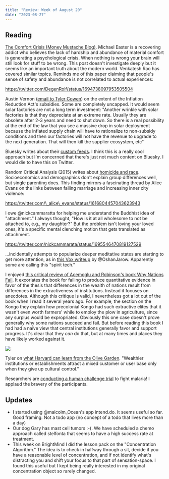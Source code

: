 ```yaml
---
title: "Review: Week of August 20"
date: "2023-08-27"
---
```


## Reading

[The Comfort Crisis (Money Mustache Blog)](https://www.mrmoneymustache.com/2023/07/23/the-comfort-crisis/). Michael Easter is a recovering addict who believes the lack of hardship and abundance of material comfort is generating a psychological crisis. When nothing is wrong your brain will still look for stuff to be wrong. This post doesn't investigate deeply but it seems like an important truth about the modern world. Venkatesh Rao has covered similar topics. Reminds me of this paper claiming that people's sense of safety and abundance is not correlated to actual experiences:

https://twitter.com/DegenRolf/status/1694738097953505504

Austin Vernon ([email to Tyler Cowen](https://marginalrevolution.com/marginalrevolution/2023/08/austin-vernon-on-the-ira-from-my-email.html?utm_source=rss&utm_medium=rss&utm_campaign=austin-vernon-on-the-ira-from-my-email)) on the extent of the Inflation Reduction Act's subsidies. Some are completely uncapped. It would seem solar factories are not a long term investment: "Another wrinkle with solar factories is that they depreciate at an extreme rate. Usually they are obsolete after 2-3 years and need to shut down. So there is a real possibility at the end of the law that you see a massive drop in solar deployment because the inflated supply chain will have to rationalize to non-subsidy conditions and then our factories will not have the revenue to upgrade to the next generation. That will then kill the supplier ecosystem, etc"

Bluesky writes about their [custom feeds](https://blueskyweb.xyz/blog/7-27-2023-custom-feeds). I think this is a really cool approach but I'm concerned that there's just not much content on Bluesky. I would die to have this on Twitter.

Random Critical Analysis (2015) writes about [homicide and race](https://randomcriticalanalysis.com/2015/11/16/racial-differences-in-homicide-rates-are-poorly-explained-by-economics/). Socioeconomics and demographics don't explain group differences well, but single parenting does. This finding mirrors a fascinating thread by Alice Evans on the links between falling marriage and increasing inner city violence:

https://twitter.com/\_alice\_evans/status/1616804457043623943

I owe @nickcammaratta for helping me understand the Buddhist idea of "attachment." I always thought, "How is it at all wholesome to not be attached to, e.g., my daughter?" But the problem isn't loving your loved ones, it's a specific mental clenching motion that gets translated as attachment.

https://twitter.com/nickcammarata/status/1695546470819127529

…incidentally attempts to popularize deeper meditative states are starting to get more attention, as in [this Vox writeup](https://www.vox.com/future-perfect/23836358/meditation-mindfulness-enlightenment-science-contemplative-buddhism-spirituality?s=09) by @OshanJarow. Apparently some are calling this "spirit tech."

I enjoyed [this critical review of Acemoglu and Robinson's book Why Nations Fail](https://read.readwise.io/filter/progress__gt%3A2%20AND%20last_opened__after%3A%221%20week%20ago%22/read/01h8qbkzzf6cxye30d3zva3fzw). It excoriates the book for failing to produce quantitative evidence in favor of the thesis that differences in the wealth of nations result from differences in the extractiveness of institutions. Instead it focuses on anecdotes. Although this critique is valid, I nevertheless got a lot out of the book when I read it several years ago. For example, the section on the Kongo they explain how precolonial Kongo had such extractive elites that it wasn't even worth farmers' while to employ the plow in agriculture, since any surplus would be expropriated. Obviously this one case doesn't prove generally why some nations succeed and fail. But before reading this book I had had a naïve view that central institutions generally favor and support progress. It's clear that they _can_ do that, but at many times and places they have likely worked against it.

![](https://imgur.com/r8qgLJj.jpg)

Tyler on [what Harvard can learn from the Olive Garden](https://www.bloomberg.com/opinion/articles/2023-08-25/what-harvard-can-learn-from-olive-garden?sref=htOHjx5Y). "Wealthier institutions or establishments attract a mixed customer or user base only when they give up cultural control."

Researchers are [conducting a human challenge trial](https://twitter.com/alyssamvance/status/1694093972606456063) to fight malaria! I applaud the bravery of the participants.

## Updates

- I started using @malcolm\_Ocean's app intend.do. It seems useful so far. Good framing. Not a todo app (no concept of a todo that lives more than a day)
- Our dog Gary has mast cell tumors :-(. We have scheduled a chemo approach called stelfonta that seems to have a high success rate at treatment.
- This week on BrightMind I did the lesson pack on the "Concentration Algorithm." The idea is to check in halfway through a sit, decide if you have a reasonable level of concentration, and if not identify what's distracting you and shift your focus to that part of sensation-space. I found this useful but I kept being really interested in my original concentration object so rarely changed.
